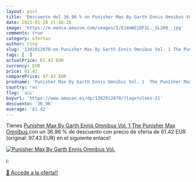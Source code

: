 ```yaml
---
layout: post
title: 'Descuento del 36.96 % en Punisher Max By Garth Ennis Omnibus Vol.'
date: 2021-01-20 21:48:26
image: 'https://m.media-amazon.com/images/I/614mWZjDF1L._SL200_.jpg'
comments: true
category: ofertas
author: ring
slug: '1302912070-es Punisher Max By Garth Ennis Omnibus Vol. 1 The Punisher...'
tags: [  ]
actualPrice: 61.42 EUR
currency: EUR
price: 61.42
comparePrice: 97.43 EUR
prodname: 'Punisher Max By Garth Ennis Omnibus Vol. 1  The Punisher Max Omnibus '
country: 'es'
flag: '🇪🇸'
buyurl: 'https://www.amazon.es/dp/1302912070/?tag=tolees-21'
descuento: '36.96'
average: '61.42'
---
```


Tienes [Punisher Max By Garth Ennis Omnibus Vol. 1  The Punisher Max Omnibus ](https://www.amazon.es/dp/1302912070/?tag=tolees-21) con un 36.96 % de descuento con precio de oferta de 61.42 EUR (original: 97.43 EUR) en el siguiente enlace!

[![Punisher Max By Garth Ennis Omnibus Vol.](https://m.media-amazon.com/images/I/614mWZjDF1L._SL200_.jpg)](https://www.amazon.es/dp/1302912070/?tag=tolees-21)

ℹ️:


[🛒 Accede a la oferta!!](https://www.amazon.es/dp/1302912070/?tag=tolees-21)
